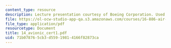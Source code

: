 ```yaml
---
content_type: resource
description: Lecture presentation courtesy of Boeing Corporation. Used with permission.
file: https://ol-ocw-studio-app-qa.s3.amazonaws.com/courses/16-886-air-transportation-systems-architecting-spring-2004/71b078765cb3d55919814166f82873ca_14_avionic_cert1.pdf
file_type: application/pdf
resourcetype: Document
title: 14_avionic_cert1.pdf
uid: 71b07876-5cb3-d559-1981-4166f82873ca
---
```

